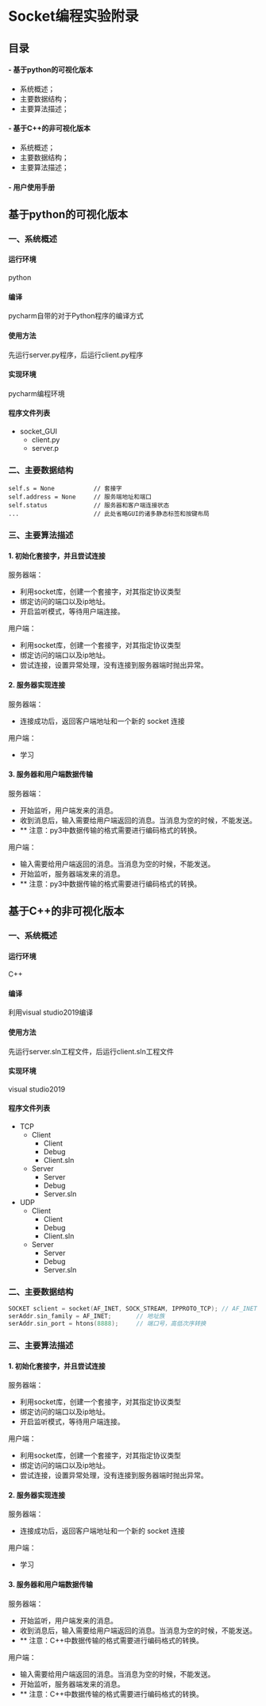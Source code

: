 # Socket编程实验附录
## 目录
#### - 基于python的可视化版本
- 系统概述；
- 主要数据结构；
- 主要算法描述； 
#### - 基于C++的非可视化版本
- 系统概述；
- 主要数据结构；
- 主要算法描述； 
#### - 用户使用手册

## 基于python的可视化版本
### 一、系统概述
#### 运行环境
python
#### 编译
pycharm自带的对于Python程序的编译方式
#### 使用方法
先运行server.py程序，后运行client.py程序
#### 实现环境
pycharm编程环境
#### 程序文件列表
- socket_GUI
  - client.py
  - server.p
### 二、主要数据结构
```
self.s = None           // 套接字
self.address = None     // 服务端地址和端口
self.status             // 服务器和客户端连接状态
...                     // 此处省略GUI的诸多静态标签和按键布局
```
### 三、主要算法描述 
#### 1. 初始化套接字，并且尝试连接
服务器端：
  - 利用socket库，创建一个套接字，对其指定协议类型
  - 绑定访问的端口以及ip地址。
  - 开启监听模式，等待用户端连接。

用户端：
  - 利用socket库，创建一个套接字，对其指定协议类型
  - 绑定访问的端口以及ip地址。
  - 尝试连接，设置异常处理，没有连接到服务器端时抛出异常。

#### 2. 服务器实现连接
服务器端：
- 连接成功后，返回客户端地址和一个新的 socket 连接

用户端：
- 学习

#### 3. 服务器和用户端数据传输
服务器端：
- 开始监听，用户端发来的消息。
- 收到消息后，输入需要给用户端返回的消息。当消息为空的时候，不能发送。
- ** 注意：py3中数据传输的格式需要进行编码格式的转换。

用户端：
- 输入需要给用户端返回的消息。当消息为空的时候，不能发送。
- 开始监听，服务器端发来的消息。
- ** 注意：py3中数据传输的格式需要进行编码格式的转换。

## 基于C++的非可视化版本
### 一、系统概述
#### 运行环境
C++
#### 编译
利用visual studio2019编译
#### 使用方法
先运行server.sln工程文件，后运行client.sln工程文件
#### 实现环境
visual studio2019
#### 程序文件列表
- TCP
  - Client
    - Client
    - Debug
    - Client.sln
  - Server
    - Server
    - Debug
    - Server.sln
- UDP
  - Client
    - Client
    - Debug
    - Client.sln
  - Server
    - Server
    - Debug
    - Server.sln

### 二、主要数据结构
``` C++
SOCKET sclient = socket(AF_INET, SOCK_STREAM, IPPROTO_TCP); // AF_INET :ipv4, SOCK_STREAM: socket类型, IPPROTO_TCP: TCP协议
serAddr.sin_family = AF_INET;		// 地址族
serAddr.sin_port = htons(8888);		// 端口号，高低次序转换
```
### 三、主要算法描述 
#### 1. 初始化套接字，并且尝试连接
服务器端：
  - 利用socket库，创建一个套接字，对其指定协议类型
  - 绑定访问的端口以及ip地址。
  - 开启监听模式，等待用户端连接。

用户端：
  - 利用socket库，创建一个套接字，对其指定协议类型
  - 绑定访问的端口以及ip地址。
  - 尝试连接，设置异常处理，没有连接到服务器端时抛出异常。

#### 2. 服务器实现连接
服务器端：
- 连接成功后，返回客户端地址和一个新的 socket 连接

用户端：
- 学习

#### 3. 服务器和用户端数据传输
服务器端：
- 开始监听，用户端发来的消息。
- 收到消息后，输入需要给用户端返回的消息。当消息为空的时候，不能发送。
- ** 注意：C++中数据传输的格式需要进行编码格式的转换。

用户端：
- 输入需要给用户端返回的消息。当消息为空的时候，不能发送。
- 开始监听，服务器端发来的消息。
- ** 注意：C++中数据传输的格式需要进行编码格式的转换。


